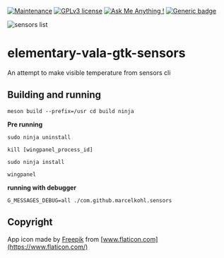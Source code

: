 [![Maintenance](https://img.shields.io/badge/Maintained%3F-yes-green.svg)](https://GitHub.com/Naereen/StrapDown.js/graphs/commit-activity)
[![GPLv3 license](https://img.shields.io/badge/License-GPLv3-blue.svg)](http://perso.crans.org/besson/LICENSE.html)
[![Ask Me Anything !](https://img.shields.io/badge/Ask%20me-anything-1abc9c.svg)](https://GitHub.com/Naereen/ama)
[![Generic badge](https://img.shields.io/badge/status-alpha_test-red.svg)](https://shields.io/)

![sensors list](https://github.com/marcelkohl/elementary-vala-gtk-sensors/blob/master/sample/screenshot.png?raw=true)

# elementary-vala-gtk-sensors
An attempt to make visible temperature from sensors cli

## Building and running
`meson build --prefix=/usr
cd build
ninja`

**Pre running**

`sudo ninja uninstall`

`kill [wingpanel_process_id]`

`sudo ninja install`

`wingpanel`

**running with debugger**

`G_MESSAGES_DEBUG=all ./com.github.marcelkohl.sensors
`

## Copyright
App icon made by [Freepik](https://www.flaticon.com/authors/freepik) from [www.flaticon.com](https://www.flaticon.com/)
